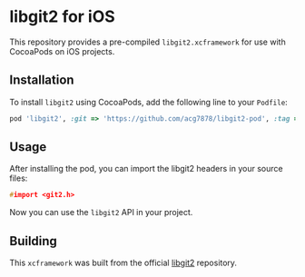 # libgit2 for iOS

This repository provides a pre-compiled `libgit2.xcframework` for use with CocoaPods on iOS projects.

## Installation

To install `libgit2` using CocoaPods, add the following line to your `Podfile`:

```ruby
pod 'libgit2', :git => 'https://github.com/acg7878/libgit2-pod', :tag => '1.9.2'
```

## Usage

After installing the pod, you can import the libgit2 headers in your source files:

```c
#import <git2.h>
```

Now you can use the `libgit2` API in your project.

## Building

This `xcframework` was built from the official [libgit2](https://github.com/libgit2/libgit2) repository.
